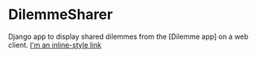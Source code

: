 # DilemmeSharer

Django app to display shared dilemmes from the [Dilemme app] on a web client. [I'm an inline-style link](https://www.bit.ly/Dilemme)

